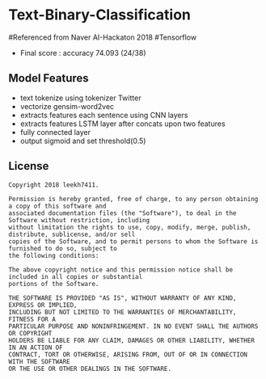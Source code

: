 # Text-Binary-Classification
#Referenced from Naver AI-Hackaton 2018
#Tensorflow
- Final score : accuracy 74.093 (24/38)

## Model Features
- text tokenize using tokenizer Twitter
- vectorize gensim-word2vec
- extracts features each sentence using CNN layers
- extracts features LSTM layer after concats upon two features
- fully connected layer
- output sigmoid and set threshold(0.5)

## License

```
Copyright 2018 leekh7411.

Permission is hereby granted, free of charge, to any person obtaining a copy of this software and
associated documentation files (the "Software"), to deal in the Software without restriction, including
without limitation the rights to use, copy, modify, merge, publish, distribute, sublicense, and/or sell
copies of the Software, and to permit persons to whom the Software is furnished to do so, subject to
the following conditions:

The above copyright notice and this permission notice shall be included in all copies or substantial
portions of the Software.

THE SOFTWARE IS PROVIDED "AS IS", WITHOUT WARRANTY OF ANY KIND, EXPRESS OR IMPLIED,
INCLUDING BUT NOT LIMITED TO THE WARRANTIES OF MERCHANTABILITY, FITNESS FOR A
PARTICULAR PURPOSE AND NONINFRINGEMENT. IN NO EVENT SHALL THE AUTHORS OR COPYRIGHT
HOLDERS BE LIABLE FOR ANY CLAIM, DAMAGES OR OTHER LIABILITY, WHETHER IN AN ACTION OF
CONTRACT, TORT OR OTHERWISE, ARISING FROM, OUT OF OR IN CONNECTION WITH THE SOFTWARE
OR THE USE OR OTHER DEALINGS IN THE SOFTWARE.
```
